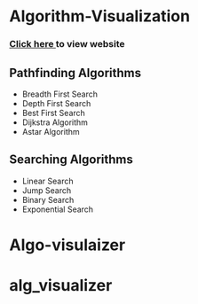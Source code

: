 # Algorithm-Visualization

### <a href = "www.google.com](https://62a7149011291e25e2755905--profound-malabi-fe4e94.netlify.app/"> Click here </a> to view website

## Pathfinding Algorithms

* Breadth First Search
* Depth First Search
* Best First Search
* Dijkstra Algorithm
* Astar Algorithm

## Searching Algorithms

* Linear Search
* Jump Search
* Binary Search
* Exponential Search
# Algo-visulaizer
# alg_visualizer
